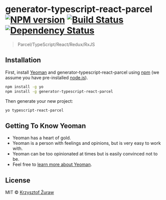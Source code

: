 # generator-typescript-react-parcel [![NPM version][npm-image]][npm-url] [![Build Status][travis-image]][travis-url] [![Dependency Status][daviddm-image]][daviddm-url]

> Parcel/TypeScript/React/Redux/RxJS

## Installation

First, install [Yeoman](http://yeoman.io) and generator-typescript-react-parcel using [npm](https://www.npmjs.com/) (we assume you have pre-installed [node.js](https://nodejs.org/)).

```bash
npm install -g yo
npm install -g generator-typescript-react-parcel
```

Then generate your new project:

```bash
yo typescript-react-parcel
```

## Getting To Know Yeoman

- Yeoman has a heart of gold.
- Yeoman is a person with feelings and opinions, but is very easy to work with.
- Yeoman can be too opinionated at times but is easily convinced not to be.
- Feel free to [learn more about Yeoman](http://yeoman.io/).

## License

MIT © [Krzysztof Żuraw](krzysztofzuraw.com)

[npm-image]: https://badge.fury.io/js/generator-typescript-react-parcel.svg
[npm-url]: https://npmjs.org/package/generator-typescript-react-parcel
[travis-image]: https://travis-ci.com/krzysztofzuraw/generator-typescript-react-parcel.svg?branch=master
[travis-url]: https://travis-ci.com/krzysztofzuraw/generator-typescript-react-parcel
[daviddm-image]: https://david-dm.org/krzysztofzuraw/generator-typescript-react-parcel.svg?theme=shields.io
[daviddm-url]: https://david-dm.org/krzysztofzuraw/generator-typescript-react-parcel
